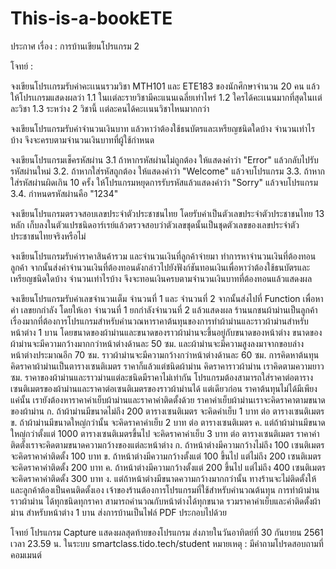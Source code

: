 # This-is-a-bookETE

ประกาศ เรื่อง : การบ้านเขียนโปรแกรม 2

โจทย์ :

จงเขียนโปรเเกรมรับค่าคะเเนนรวมวิชา MTH101 และ ETE183 ของนักศึกษาจำนวน 20 คน แล้วให้โปรเเกรมแสดงผลว่า
1.1 ในเเต่ละรายวิชามีคะแนนเฉลี่ยเท่าไหร่
1.2 ใครได้คะเเนนมากที่สุดในเเต่ละวิชา
1.3 ระหว่าง 2 วิชานี้ เเต่ละคนได้คะเเนนวิชาไหนมากกว่า

จงเขียนโปรแกรมรับค่าจำนวนเงินบาท แล้วหาว่าต้องใช้ธนบัตรและเหรียญชนิดใดบ้าง จำนวนเท่าไรบ้าง จึงจะครบตามจำนวนเงินบาทที่ผู้ใช้กำหนด

จงเขียนโปรแกรมเช็ครหัสผ่าน 3.1 ถ้าหากรหัสผ่านไม่ถูกต้อง ให้แสดงคำว่า "Error" แล้วกลับไปรับรหัสผ่านใหม่ 3.2. ถ้าหากใส่รหัสถูกต้อง ให้แสดงคำว่า "Welcome" แล้วจบโปรแกรม
3.3. ถ้าหากใส่รหัสผ่านผิดเกิน 10 ครั้ง ให้โปรแกรมหยุดการรับรหัสแล้วแสดงคำว่า "Sorry" แล้วจบโปรแกรม 3.4. กำหนดรหัสผ่านคือ "1234"

จงเขียนโปรแกรมตรวจสอบเลขประจำตัวประชาชนไทย โดยรับค่าเป็นตัวเลขประจำตัวประชาชนไทย 13 หลัก เก็บลงในตัวแปรชนิดอาร์เรย์แล้วตรวจสอบว่าตัวเลขชุดนั้นเป็นชุดตัวเลขของเลขประจำตัวประชาชนไทยจริงหรือไม่

จงเขียนโปรแกรมรับค่าราคาสินค้ารวม และจำนวนเงินที่ลูกค้าจ่ายมา ทำการหาจำนวนเงินที่ต้องทอนลูกค้า จากนั้นส่งค่าจำนวนเงินที่ต้องทอนดังกล่าวไปยังฟังก์ชันทอนเงินเพื่อหาว่าต้องใช้ธนบัตรและเหรียญชนิดใดบ้าง จำนวนเท่าไรบ้าง จึงจะทอนเงินครบตามจำนวนเงินบาทที่ต้องทอนแล้วแสดงผล

จงเขียนโปรแกรมรับค่าเลขจำนวนเต็ม จำนวนที่ 1 และ จำนวนที่ 2 จากนั้นส่งไปที่ Function เพื่อหาค่า เลขยกกำลัง โดยให้เอา จำนวนที่ 1 ยกกำลังจำนวนที่ 2 แล้วแสดงผล
ร้านนกชนผ้าม่านเป็นลูกค้าเรื่องมากที่ต้องการโปรแกรมสำหรับคำนวณหาราคาต้นทุนของการทำผ้าม่านและราวผ้าม่านสำหรับหน้าต่าง 1 บาน โดยขนาดของผ้าม่านและขนาดของราวผ้าม่านจะขึ้นอยู่กับขนาดของหน้าต่าง ขนาดของผ้าม่านจะมีความกว้างมากกว่าหน้าต่างด้านละ 50 ซม. และผ้าม่านจะมีความสูงลงมาจากขอบล่างหน้าต่างประมาณอีก 70 ซม.
ราวผ้าม่านจะมีความกว้างกว่าหน้าต่างด้านละ 60 ซม. การคิดหาต้นทุน
คิดราคาผ้าม่านเป็นตารางเซนติเมตร ราคาก็แล้วแต่ชนิดผ้าม่าน
คิดราคาราวผ้าม่าน เราคิดตามความยาวซม. ราคาของผ้าม่านและราวม่านแต่ละชนิดมีราคาไม่เท่ากัน โปรแกรมต้องสามารถใส่ราคาต่อตารางเซนติเมตรของผ้าม่านและราคาต่อเซนติเมตรของราวผ้าม่านได้ แต่เดียวก่อน ราคาต้นทุนไม่ได้มีเพียงแค่นั้น เรายังต้องหาราคาค่าเย็บผ้าม่านและราคาค่าติดตั้งด้วย
ราคาค่าเย็บผ้าม่านเราจะคิดราคาตามขนาดของผ้าม่าน ก. ถ้าผ้าม่านมีขนาดไม่ถึง 200 ตารางเซนติเมตร จะคิดค่าเย็บ 1 บาท ต่อ ตารางเซนติเมตร ข. ถ้าผ้าม่านมีขนาดใหญ่กว่านั้น จะคิดราคาค่าเย็บ 2 บาท ต่อ ตารางเซนติเมตร ค. แต่ถ้าผ้าม่านมีขนาดใหญ่กว่าตั้งแต่ 1000 ตารางเซนติเมตรขึ้นไป จะคิดราคาค่าเย็บ 3 บาท ต่อ ตารางเซนติเมตร
ราคาค่าติดตั้งเราจะคิดตามขนาดความกว้างของแต่ละหน้าต่าง ก. ถ้าหน้าต่างมีความกว้างไม่ถึง 100 เซนติเมตร จะคิดราคาค่าติดตั้ง 100 บาท ข. ถ้าหน้าต่างมีความกว้างตั้งแต่ 100 ขึ้นไป แต่ไม่ถึง 200 เซนติเมตร จะคิดราคาค่าติดตั้ง 200 บาท ค. ถ้าหน้าต่างมีความกว้างตั้งแต่ 200 ขึ้นไป แต่ไม่ถึง 400 เซนติเมตร จะคิดราคาค่าติดตั้ง 300 บาท ง. แต่ถ้าหน้าต่างมีขนาดความกว้างมากกว่านั้น ทางร้านจะไม่ติดตั้งให้ และลูกค้าต้องเป็นคนติดตั้งเอง เจ้าของร้านต้องการโปรแกรมที่ใช้สำหรับคำนวณต้นทุน การทำผ้าม่าน ราวผ้าม่าน ได้ทุกชนิดทุกราคา สามารถคำนวณกับหน้าต่างได้ทุกขนาด รวมราคาค่าเย็บและค่าติดตั้งผ้าม่าน สำหรับหน้าต่าง 1 บาน
ส่งการบ้านเป็นไฟล์ PDF ประกอบไปด้วย

โจทย์
โปรแกรม
Capture แสดงผลสุดท้ายของโปรแกรม ส่งภายในวันอาทิตย์ที่ 30 กันยายน 2561 เวลา 23.59 น. ในระบบ smartclass.tido.tech/student
หมายเหตุ : มีคำถามโปรดสอบถามที่คอมเมนต์
